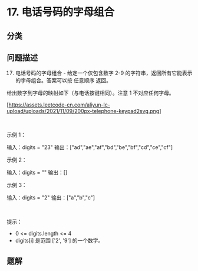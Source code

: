 
# 17. 电话号码的字母组合

## 分类

## 问题描述 

17. 电话号码的字母组合 - 给定一个仅包含数字 2-9 的字符串，返回所有它能表示的字母组合。答案可以按 任意顺序 返回。

给出数字到字母的映射如下（与电话按键相同）。注意 1 不对应任何字母。

[https://assets.leetcode-cn.com/aliyun-lc-upload/uploads/2021/11/09/200px-telephone-keypad2svg.png]

 

示例 1：


输入：digits = "23"
输出：["ad","ae","af","bd","be","bf","cd","ce","cf"]


示例 2：


输入：digits = ""
输出：[]


示例 3：


输入：digits = "2"
输出：["a","b","c"]


 

提示：

 * 0 <= digits.length <= 4
 * digits[i] 是范围 ['2', '9'] 的一个数字。

## 题解

